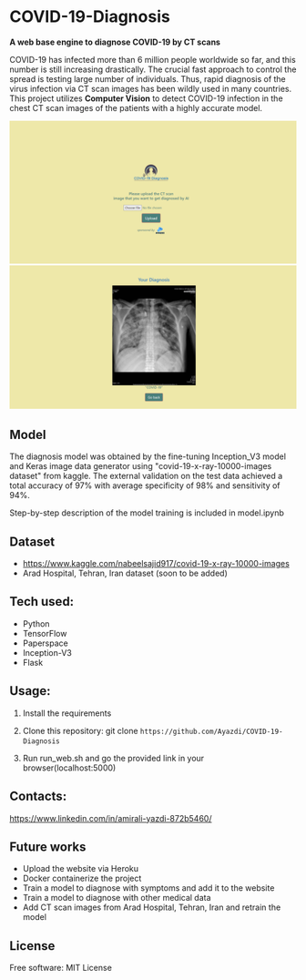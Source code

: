 # COVID-19-Diagnosis
**A web base engine to diagnose COVID-19 by CT scans**

COVID-19 has infected more than 6 million people worldwide so far, and this number is still increasing drastically. The crucial fast approach to control the spread is testing large number of individuals. Thus, rapid diagnosis of the virus infection via CT scan images has been wildly used in many countries. This project utilizes **Computer Vision** to detect COVID-19 infection in the chest CT scan images of the patients with a highly accurate model.

![screenshot](/Screenshot_1.png)
![screenshot](/Screenshot_2.png)

## Model
The diagnosis model was obtained by the fine-tuning Inception_V3 model and Keras image data generator using "covid-19-x-ray-10000-images dataset" from kaggle. The external validation on the test data achieved a total accuracy of 97% with average specificity of 98% and sensitivity of 94%.

Step-by-step description of the model training is included in model.ipynb

## Dataset

- https://www.kaggle.com/nabeelsajid917/covid-19-x-ray-10000-images
- Arad Hospital, Tehran, Iran dataset (soon to be added)


## Tech used:
- Python
- TensorFlow
- Paperspace
- Inception-V3
- Flask

## Usage:
1. Install the requirements

2. Clone this repository: git clone
`https://github.com/Ayazdi/COVID-19-Diagnosis`

3. Run run_web.sh and go the provided link in your browser(localhost:5000)


## Contacts:
https://www.linkedin.com/in/amirali-yazdi-872b5460/

## Future works
 - Upload the website via Heroku
 - Docker containerize the project
 - Train a model to diagnose with symptoms and add it to the website
 - Train a model to diagnose with other medical data
 - Add CT scan images from Arad Hospital, Tehran, Iran and retrain the model

## License
Free software: MIT License
